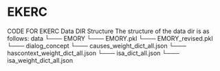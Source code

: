 # EKERC
CODE FOR EKERC
Data DIR Structure
The structure of the data dir is as follows:
data
└───   EMORY
       └─── EMORY.pkl
       └─── EMORY_revised.pkl
└───   dialog_concept
       └─── causes_weight_dict_all.json
       └─── hascontext_weight_dict_all.json
       └─── isa_dict_all.json
       └─── isa_weight_dict_all.json

